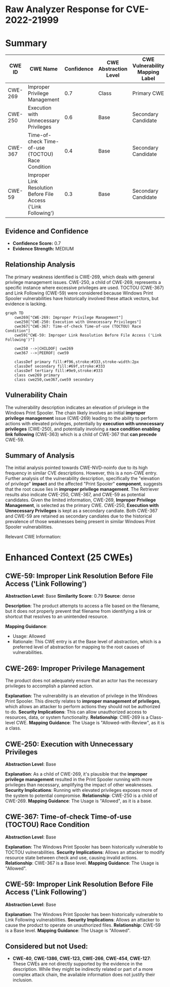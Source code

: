 # Raw Analyzer Response for CVE-2022-21999

# Summary
| CWE ID | CWE Name | Confidence | CWE Abstraction Level | CWE Vulnerability Mapping Label | CWE-Vulnerability Mapping Notes |
|---|---|---|---|---|---|
| CWE-269 | Improper Privilege Management | 0.7 | Class | Primary CWE | Allowed-with-Review |
| CWE-250 | Execution with Unnecessary Privileges | 0.6 | Base | Secondary Candidate | Allowed |
| CWE-367 | Time-of-check Time-of-use (TOCTOU) Race Condition | 0.4 | Base | Secondary Candidate | Allowed |
| CWE-59 | Improper Link Resolution Before File Access ('Link Following') | 0.3 | Base | Secondary Candidate | Allowed |

## Evidence and Confidence

*   **Confidence Score:** 0.7
*   **Evidence Strength:** MEDIUM

## Relationship Analysis
The primary weakness identified is CWE-269, which deals with general privilege management issues. CWE-250, a child of CWE-269, represents a specific instance where excessive privileges are used. TOCTOU (CWE-367) and Link Following (CWE-59) were considered because Windows Print Spooler vulnerabilities have historically involved these attack vectors, but evidence is lacking.

```mermaid
graph TD
    cwe269["CWE-269: Improper Privilege Management"]
    cwe250["CWE-250: Execution with Unnecessary Privileges"]
    cwe367["CWE-367: Time-of-check Time-of-use (TOCTOU) Race Condition"]
    cwe59["CWE-59: Improper Link Resolution Before File Access ('Link Following')"]

    cwe250 -->|CHILDOF| cwe269
    cwe367 -->|PEEROF| cwe59

    classDef primary fill:#f96,stroke:#333,stroke-width:2px
    classDef secondary fill:#69f,stroke:#333
    classDef tertiary fill:#9e9,stroke:#333
    class cwe269 primary
    class cwe250,cwe367,cwe59 secondary
```

## Vulnerability Chain
The vulnerability description indicates an elevation of privilege in the Windows Print Spooler. The chain likely involves an initial **improper privilege management** issue (CWE-269) leading to the ability to perform actions with elevated privileges, potentially by **execution with unnecessary privileges** (CWE-250), and potentially involving a **race condition enabling link following** (CWE-363) which is a child of CWE-367 that **can precede** CWE-59.

## Summary of Analysis
The initial analysis pointed towards CWE-NVD-noinfo due to its high frequency in similar CVE descriptions. However, this is a non-CWE entry. Further analysis of the vulnerability description, specifically the "elevation of privilege" **impact** and the affected "Print Spooler" **component**, suggests that the root cause lies in **improper privilege management**. The Retriever results also indicate CWE-250, CWE-367, and CWE-59 as potential candidates. Given the limited information, CWE-269, **Improper Privilege Management**, is selected as the primary CWE. CWE-250, **Execution with Unnecessary Privileges** is kept as a secondary candiate. Both CWE-367 and CWE-59 are retained as secondary candiates due to the historical prevalence of those weaknesses being present in similar Windows Print Spooler vulnerabilities.

Relevant CWE Information:

# Enhanced Context (25 CWEs)

## CWE-59: Improper Link Resolution Before File Access ('Link Following')
**Abstraction Level**: Base
**Similarity Score**: 0.79
**Source**: dense

**Description**:
The product attempts to access a file based on the filename, but it does not properly prevent that filename from identifying a link or shortcut that resolves to an unintended resource.

**Mapping Guidance**:
- Usage: Allowed
- Rationale: This CWE entry is at the Base level of abstraction, which is a preferred level of abstraction for mapping to the root causes of vulnerabilities.

## CWE-269: Improper Privilege Management
The product does not adequately ensure that an actor has the necessary privileges to accomplish a planned action.

**Explanation**: The vulnerability is an elevation of privilege in the Windows Print Spooler. This directly relates to **improper management of privileges**, which allows an attacker to perform actions they should not be authorized to do.
**Security Implications**: This can allow unauthorized access to resources, data, or system functionality.
**Relationship**: CWE-269 is a Class-level CWE.
**Mapping Guidance**: The Usage is "Allowed-with-Review", as it is a class.

## CWE-250: Execution with Unnecessary Privileges
**Abstraction Level**: Base

**Explanation**: As a child of CWE-269, it's plausible that the **improper privilege management** resulted in the Print Spooler running with more privileges than necessary, amplifying the impact of other weaknesses.
**Security Implications**: Running with elevated privileges exposes more of the system to potential compromise.
**Relationship**: CWE-250 is a child of CWE-269.
**Mapping Guidance**: The Usage is "Allowed", as it is a base.

## CWE-367: Time-of-check Time-of-use (TOCTOU) Race Condition
**Abstraction Level**: Base

**Explanation**: The Windows Print Spooler has been historically vulnerable to TOCTOU vulnerabilities.
**Security Implications**: Allows an attacker to modify resource state between check and use, causing invalid actions.
**Relationship**: CWE-367 is a Base level.
**Mapping Guidance**: The Usage is "Allowed".

## CWE-59: Improper Link Resolution Before File Access ('Link Following')
**Abstraction Level**: Base

**Explanation**: The Windows Print Spooler has been historically vulnerable to Link Following vulnerabilities.
**Security Implications**: Allows an attacker to cause the product to operate on unauthorized files.
**Relationship**: CWE-59 is a Base level.
**Mapping Guidance**: The Usage is "Allowed".

## Considered but not Used:
*   **CWE-40**, **CWE-1386**, **CWE-123**, **CWE-266**, **CWE-454**, **CWE-127**: These CWEs are not directly supported by the evidence in the description. While they might be indirectly related or part of a more complex attack chain, the available information does not justify their inclusion.